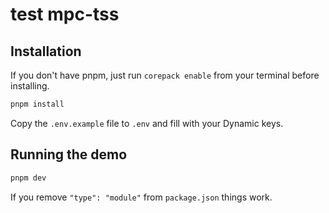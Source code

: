 # test mpc-tss

## Installation

If you don't have pnpm, just run `corepack enable` from your terminal before installing.

```sh
pnpm install
```

Copy the `.env.example` file to `.env` and fill with your Dynamic keys.

## Running the demo

```sh
pnpm dev
```

If you remove `"type": "module"` from `package.json` things work.